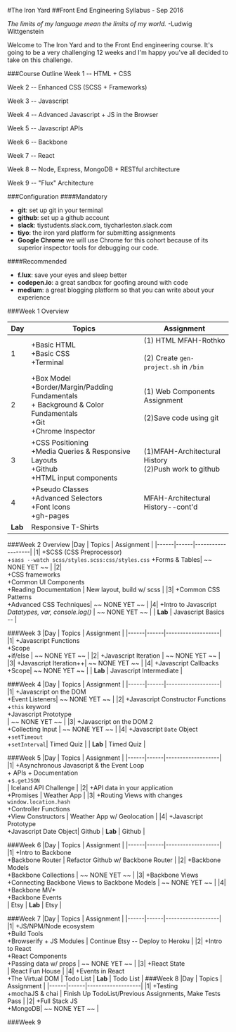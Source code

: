 #The Iron Yard 
##Front End Engineering Syllabus - Sep 2016

*The limits of my language mean the limits of my world.*
-Ludwig Wittgenstein

Welcome to The Iron Yard and to the Front End engineering course. It's going to be a very challenging 12 weeks and I'm happy you've all decided to take on this challenge. 

###Course Outline
Week 1 -- HTML + CSS

Week 2 -- Enhanced CSS (SCSS + Frameworks)

Week 3 -- Javascript

Week 4 -- Advanced Javascript + JS in the Browser

Week 5 -- Javascript APIs

Week 6 -- Backbone

Week 7 -- React 

Week 8 -- Node, Express, MongoDB + RESTful architecture

Week 9 -- "Flux" Architecture

###Configuration
####Mandatory
- **git**: set up git in your terminal
- **github**: set up a github account
- **slack**: tiystudents.slack.com, tiycharleston.slack.com
- **tiyo**: the iron yard platform for submitting assignments
- **Google Chrome** we will use Chrome for this cohort because of its superior inspector tools for debugging our code.

####Recommended
- **f.lux**: save your eyes and sleep better
- **codepen.io**: a great sandbox for goofing around with code
- **medium**: a great blogging platform so that you can write about your experience


###Week 1 Overview

|Day  | Topics | Assignment | 
|------|------|-------------------|
|  1  | +Basic HTML<br/> +Basic CSS<br/> +Terminal | (1) HTML MFAH-Rothko<br/><br/> (2) Create `gen-project.sh` in `/bin` | 
|  2  | +Box Model<br/> +Border/Margin/Padding Fundamentals<br/> + Background & Color Fundamentals <br/> +Git  <br/> +Chrome Inspector   | (1) Web Components Assignment <br><br/> (2)Save code using git | 
|  3  | +CSS Positioning <br/> +Media Queries & Responsive Layouts <br/> +Github <br/> +HTML input components | (1)MFAH-Architectural History  <br/>(2)Push work to github | 
|  4  |  +Pseudo Classes <br/> +Advanced Selectors <br/>+Font Icons <br/>+gh-pages | MFAH-Architectural History--cont'd  |
|  **Lab**  | Responsive T-Shirts |



###Week 2 Overview
|Day  | Topics | Assignment | 
|------|------|-------------------|
|1| +SCSS (CSS Preprocessor) <br/> +`sass --watch scss/styles.scss:css/styles.css` +Forms & Tables| ~~ NONE YET ~~  | 
|2| <br/>+CSS frameworks <br/> +Common UI Components  <br/>+Reading Documentation  | New layout, build w/ scss |
|3| +Common CSS Patterns <br/> +Advanced CSS Techniques| ~~ NONE YET ~~ | 
|4| +Intro to Javascript<br/>*Datatypes, var, console.log()* | ~~ NONE YET ~~ | 
|  **Lab**  | Javascript Basics -- |

###Week 3
|Day  | Topics | Assignment | 
|------|------|-------------------|
|1| +Javascript Functions <br/>+Scope <br/>+if/else | ~~ NONE YET ~~  | 
|2| +Javascript Iteration | ~~ NONE YET ~~  |
|3| +Javascript Iteration++| ~~ NONE YET ~~ | 
|4| +Javascript Callbacks  <br/>+Scope| ~~ NONE YET ~~ | 
|  **Lab**  | Javascript Intermediate  |

###Week 4
|Day  | Topics | Assignment | 
|------|------|-------------------|
|1| +Javascript on the DOM <br/> +Event Listeners| ~~ NONE YET ~~ |
|2| +Javascript Constructor Functions +`this` keyword<br/> +Javascript Prototype<br/> | ~~ NONE YET ~~  | 
|3| +Javascript on the DOM 2 <br/>+Collecting Input | ~~ NONE YET ~~ |
|4|  +Javascript `Date` Object <br/>+`setTimeout` <br/> +`setInterval`| Timed Quiz |
|  **Lab**  | Timed Quiz |

###Week 5
|Day  | Topics | Assignment | 
|------|------|-------------------|
|1| +Asynchronous Javascript & the Event Loop <br/> + APIs + Documentation <br/> +`$.getJSON` <br/>| Iceland API Challenge |
|2| +API data in your application  <br/> +Promises | Weather App | 
|3| +Routing Views with changes `window.location.hash`   <br/> +Controller Functions <br/>+View Constructors | Weather App w/ Geolocation |
|4| +Javascript Prototype<br/> +Javascript Date Object| Github
|  **Lab**  | Github |

###Week 6
|Day  | Topics | Assignment | 
|------|------|-------------------|
|1| +Intro to Backbone <br/> +Backbone Router | Refactor Github w/ Backbone Router |
|2| +Backbone Models <br/> +Backbone Collections | ~~ NONE YET ~~ | 
|3| +Backbone Views  <br/> +Connecting Backbone Views to Backbone Models |  ~~ NONE YET ~~  |
|4| +Backbone MV*<br/> +Backbone Events<br/>| Etsy
|  **Lab**  | Etsy |

###Week 7
|Day  | Topics | Assignment | 
|------|------|-------------------|
|1| +JS/NPM/Node ecosystem <br/> +Build Tools <br/> +Browserify + JS Modules | Continue Etsy -- Deploy to Heroku |
|2| +Intro to React <br/> +React Components <br/> +Passing data w/ props | ~~ NONE YET ~~ | 
|3| +React State  <br/> |  React Fun House   |
|4| +Events in React <br/> +The Virtual DOM | Todo List
|  **Lab**  | Todo List |
###Week 8
|Day  | Topics | Assignment | 
|------|------|-------------------|
|1| +Testing <br/> +mochaJS & chai | Finish Up TodoList/Previous Assignments, Make Tests Pass |
|2| +Full Stack JS <br/> +MongoDB| ~~ NONE YET ~~ | 

###Week 9

